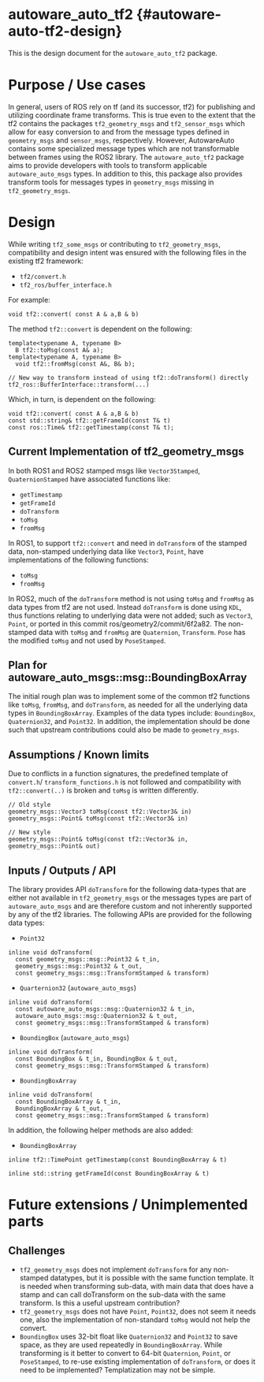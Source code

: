autoware_auto_tf2 {#autoware-auto-tf2-design}
=================

This is the design document for the `autoware_auto_tf2` package.


# Purpose / Use cases

In general, users of ROS rely on tf (and its successor, tf2) for publishing and utilizing coordinate
frame transforms. This is true even to the extent that the tf2 contains the packages
`tf2_geometry_msgs` and `tf2_sensor_msgs` which allow for easy conversion to and from the message
types defined in `geometry_msgs` and `sensor_msgs`, respectively. However, AutowareAuto contains
some specialized message types which are not transformable between frames using the ROS2 library.
The `autoware_auto_tf2` package aims to provide developers with tools to transform applicable
`autoware_auto_msgs` types. In addition to this, this package also provides transform tools for
messages types in `geometry_msgs` missing in `tf2_geometry_msgs`. 


# Design

While writing `tf2_some_msgs` or contributing to `tf2_geometry_msgs`, compatibility and design
intent was ensured with the following files in the existing tf2 framework:
 * `tf2/convert.h`
 * `tf2_ros/buffer_interface.h`

For example:
```
void tf2::convert( const A & a,B & b)
```

The method `tf2::convert` is dependent on the following:
```
template<typename A, typename B>
  B tf2::toMsg(const A& a);
template<typename A, typename B>
  void tf2::fromMsg(const A&, B& b);

// New way to transform instead of using tf2::doTransform() directly
tf2_ros::BufferInterface::transform(...)
```

Which, in turn, is dependent on the following: 
```
void tf2::convert( const A & a,B & b)
const std::string& tf2::getFrameId(const T& t)
const ros::Time& tf2::getTimestamp(const T& t);
```

## Current Implementation of tf2_geometry_msgs

In both ROS1 and ROS2 stamped msgs like `Vector3Stamped`, `QuaternionStamped` have associated
functions like:
 * `getTimestamp`
 * `getFrameId`
 * `doTransform`
 * `toMsg`
 * `fromMsg`

In ROS1, to support `tf2::convert` and need in `doTransform` of the stamped data, non-stamped
underlying data like `Vector3`, `Point`, have implementations of the following functions:
 * `toMsg`
 * `fromMsg`

In ROS2, much of the `doTransform` method is not using `toMsg` and `fromMsg` as data types from tf2
are not used. Instead `doTransform` is done using `KDL`, thus functions relating to underlying data
were not added; such as `Vector3`, `Point`, or ported in this commit ros/geometry2/commit/6f2a82.
The non-stamped data with `toMsg` and `fromMsg` are `Quaternion`, `Transform`. `Pose` has the
modified `toMsg` and not used by `PoseStamped`.

## Plan for autoware_auto_msgs::msg::BoundingBoxArray

The initial rough plan was to implement some of the common tf2 functions like `toMsg`, `fromMsg`,
and `doTransform`, as needed for all the underlying data types in `BoundingBoxArray`. Examples
of the data types include: `BoundingBox`, `Quaternion32`, and `Point32`. In addition, the
implementation should be done such that upstream contributions could also be made to `geometry_msgs`.

## Assumptions / Known limits

Due to conflicts in a function signatures, the predefined template of `convert.h`/
`transform_functions.h` is not followed and compatibility with `tf2::convert(..)` is broken and
`toMsg` is written differently.
```
// Old style
geometry_msgs::Vector3 toMsg(const tf2::Vector3& in)
geometry_msgs::Point& toMsg(const tf2::Vector3& in)

// New style
geometry_msgs::Point& toMsg(const tf2::Vector3& in, geometry_msgs::Point& out)
```


## Inputs / Outputs / API
<!-- Required -->

The library provides API `doTransform` for the following data-types that are either not available
in `tf2_geometry_msgs` or the messages types are part of `autoware_auto_msgs` and are therefore
custom and not inherently supported by any of the tf2 libraries. The following APIs are provided
for the following data types:

* `Point32`
```
inline void doTransform(
  const geometry_msgs::msg::Point32 & t_in,
  geometry_msgs::msg::Point32 & t_out,
  const geometry_msgs::msg::TransformStamped & transform)
```
* `Quarternion32` (`autoware_auto_msgs`)
```
inline void doTransform(
  const autoware_auto_msgs::msg::Quaternion32 & t_in,
  autoware_auto_msgs::msg::Quaternion32 & t_out,
  const geometry_msgs::msg::TransformStamped & transform)
```
* `BoundingBox` (`autoware_auto_msgs`)
```
inline void doTransform(
  const BoundingBox & t_in, BoundingBox & t_out,
  const geometry_msgs::msg::TransformStamped & transform)
```
* `BoundingBoxArray`
```
inline void doTransform(
  const BoundingBoxArray & t_in,
  BoundingBoxArray & t_out,
  const geometry_msgs::msg::TransformStamped & transform)
```

In addition, the following helper methods are also added:
* `BoundingBoxArray`
```
inline tf2::TimePoint getTimestamp(const BoundingBoxArray & t)

inline std::string getFrameId(const BoundingBoxArray & t)
```

<!-- ## Inner-workings / Algorithms -->
<!-- If applicable -->


<!-- ## Error detection and handling -->
<!-- Required -->


<!-- # Security considerations -->
<!-- Required -->
<!-- Things to consider:
- Spoofing (How do you check for and handle fake input?)
- Tampering (How do you check for and handle tampered input?)
- Repudiation (How are you affected by the actions of external actors?).
- Information Disclosure (Can data leak?).
- Denial of Service (How do you handle spamming?).
- Elevation of Privilege (Do you need to change permission levels during execution?) -->


<!-- # References / External links -->
<!-- Optional -->


# Future extensions / Unimplemented parts

## Challenges

 * `tf2_geometry_msgs` does not implement `doTransform` for any non-stamped datatypes, but it is
 possible with the same function template. It is needed when transforming sub-data, with main data
 that does have a stamp and can call doTransform on the sub-data with the same transform. Is this a useful upstream contribution?
 * `tf2_geometry_msgs` does not have `Point`, `Point32`, does not seem it needs one, also the
 implementation of non-standard `toMsg` would not help the convert.
 * `BoundingBox` uses 32-bit float like `Quaternion32` and `Point32` to save space, as they are used
 repeatedly in `BoundingBoxArray`. While transforming is it better to convert to 64-bit `Quaternion`,
 `Point`, or `PoseStamped`, to re-use existing implementation of `doTransform`, or does it need to be
 implemented? Templatization may not be simple.


<!-- # Related issues -->
<!-- Required -->
